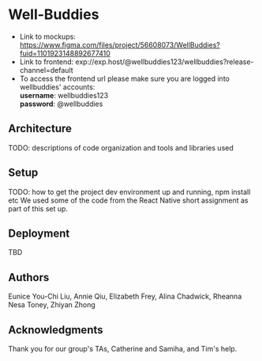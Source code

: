 # Well-Buddies

- Link to mockups: https://www.figma.com/files/project/56608073/WellBuddies?fuid=1101923148892677410 <br>
- Link to frontend: exp://exp.host/@wellbuddies123/wellbuddies?release-channel=default <br>
- To access the frontend url please make sure you are logged into wellbuddies' accounts: <br>
**username**: wellbuddies123 <br>
**password**: @wellbuddies

## Architecture

TODO:  descriptions of code organization and tools and libraries used

## Setup

TODO: how to get the project dev environment up and running, npm install etc
We used some of the code from the React Native short assignment as part of this set up. 

## Deployment

TBD

## Authors

Eunice You-Chi Liu,
Annie Qiu,
Elizabeth Frey,
Alina Chadwick,
Rheanna Nesa Toney,
Zhiyan Zhong

## Acknowledgments
Thank you for our group's TAs, Catherine and Samiha, and Tim's help.
